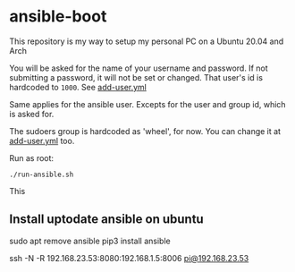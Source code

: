 # ansible-boot
This repository is my way to setup my personal PC on a Ubuntu 20.04 and Arch

You will be asked for the name of your username and password. If not submitting a password, it will not be set or changed.
That user's id is hardcoded to `1000`. See [add-user.yml](./roles/localhosts/tasks/add-user.yml)

Same applies for the ansible user. Excepts for the user and group id, which is asked for.

The sudoers group is hardcoded as 'wheel', for now. You can change it at [add-user.yml](./roles/localhosts/tasks/add-user.yml) too.

Run as root:
```shell
./run-ansible.sh
```
This 
## Install uptodate ansible on ubuntu
sudo apt remove ansible
pip3 install ansible

ssh -N -R 192.168.23.53:8080:192.168.1.5:8006 pi@192.168.23.53